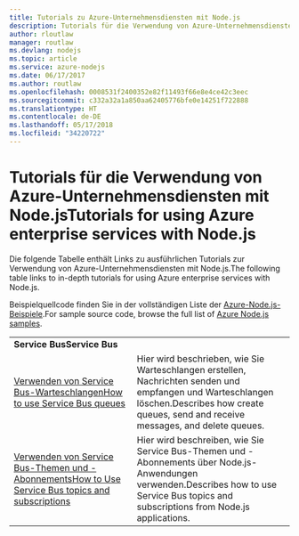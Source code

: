 ```yaml
---
title: Tutorials zu Azure-Unternehmensdiensten mit Node.js
description: Tutorials für die Verwendung von Azure-Unternehmensdiensten mit Node.js.
author: rloutlaw
manager: routlaw
ms.devlang: nodejs
ms.topic: article
ms.service: azure-nodejs
ms.date: 06/17/2017
ms.author: routlaw
ms.openlocfilehash: 0008531f2400352e82f11493f66e8e4ce42c3eec
ms.sourcegitcommit: c332a32a1a850aa62405776bfe0e14251f722888
ms.translationtype: HT
ms.contentlocale: de-DE
ms.lasthandoff: 05/17/2018
ms.locfileid: "34220722"
---
```

# <a name="tutorials-for-using-azure-enterprise-services-with-nodejs"></a><span data-ttu-id="4448c-103">Tutorials für die Verwendung von Azure-Unternehmensdiensten mit Node.js</span><span class="sxs-lookup"><span data-stu-id="4448c-103">Tutorials for using Azure enterprise services with Node.js</span></span>

<span data-ttu-id="4448c-104">Die folgende Tabelle enthält Links zu ausführlichen Tutorials zur Verwendung von Azure-Unternehmensdiensten mit Node.js.</span><span class="sxs-lookup"><span data-stu-id="4448c-104">The following table links to in-depth tutorials for using Azure enterprise services with Node.js.</span></span>

<span data-ttu-id="4448c-105">Beispielquellcode finden Sie in der vollständigen Liste der [Azure-Node.js-Beispiele](https://azure.microsoft.com/resources/samples/?term=nodejs).</span><span class="sxs-lookup"><span data-stu-id="4448c-105">For sample source code, browse the full list of [Azure Node.js samples](https://azure.microsoft.com/resources/samples/?term=nodejs).</span></span>

| | |
|---|---|
| <span data-ttu-id="4448c-106">**Service Bus**</span><span class="sxs-lookup"><span data-stu-id="4448c-106">**Service Bus**</span></span> ||
| [<span data-ttu-id="4448c-107">Verwenden von Service Bus-Warteschlangen</span><span class="sxs-lookup"><span data-stu-id="4448c-107">How to use Service Bus queues</span></span>](http://docs.microsoft.com/azure/service-bus-messaging/service-bus-nodejs-how-to-use-queues?toc=/azure/node/toc.json&bc=/azure/node/toc.json) | <span data-ttu-id="4448c-108">Hier wird beschrieben, wie Sie Warteschlangen erstellen, Nachrichten senden und empfangen und Warteschlangen löschen.</span><span class="sxs-lookup"><span data-stu-id="4448c-108">Describes how create queues, send and receive messages, and delete queues.</span></span> |
| [<span data-ttu-id="4448c-109">Verwenden von Service Bus-Themen und -Abonnements</span><span class="sxs-lookup"><span data-stu-id="4448c-109">How to Use Service Bus topics and subscriptions</span></span>](http://docs.microsoft.com/azure/service-bus-messaging/service-bus-nodejs-how-to-use-topics-subscriptions?toc=/azure/node/toc.json&bc=/azure/node/toc.json) | <span data-ttu-id="4448c-110">Hier wird beschreiben, wie Sie Service Bus-Themen und -Abonnements über Node.js-Anwendungen verwenden.</span><span class="sxs-lookup"><span data-stu-id="4448c-110">Describes how to use Service Bus topics and subscriptions from Node.js applications.</span></span> |
